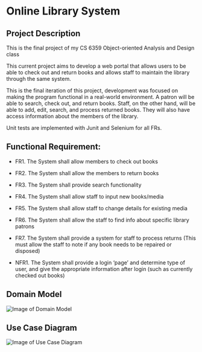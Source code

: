 # Online Library System

## Project Description
This is the final project of my CS 6359 Object-oriented Analysis and Design class

This current project aims to develop a web portal that allows users to be able to check out and return books and allows staff to maintain the library through the same system. 

This is the final iteration of this project, development was focused on making the program functional in a real-world environment. A patron will be able to search, check out, and return books. Staff, on the other hand, will be able to add, edit, search, and process returned books. They will also have access information about the members of the library.

Unit tests are implemented with Junit and Selenium for all FRs.


## Functional Requirement:
* FR1. The System shall allow members to check out books
* FR2. The System shall allow the members to return books
* FR3. The System shall provide search functionality
* FR4. The System shall allow staff to input new books/media
* FR5. The System shall allow staff to change details for existing media
* FR6. The System shall allow the staff to find info about specific library patrons
* FR7. The System shall provide a system for staff to process returns (This must allow the staff to note if any book needs to be                   repaired or disposed)

* NFR1. The System shall provide a login ‘page’ and determine type of user, and give the appropriate information after login (such as              currently checked out books)

## Domain Model
![Image of Domain Model](https://user-images.githubusercontent.com/22875685/64930425-2f7a9480-d7f6-11e9-9172-9596cd51601a.png)

## Use Case Diagram
![Image of Use Case Diagram](https://user-images.githubusercontent.com/22875685/64930482-bcbde900-d7f6-11e9-8167-5a7f4f32b18e.png)


